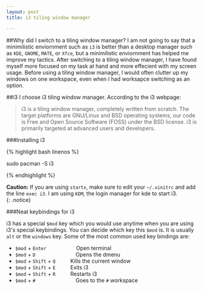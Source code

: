 ```yaml
---
layout: post
title: i3 tiling window manager 

---
```


##Why did I switch to a tiling window manager?
I am not going to say that a minimilistic enviornment such as `i3` is better than a desktop manager such as `KDE`, `GNOME`, `MATE`, or `Xfce`, but a minimilistic enviornment has helped me improve my tactics. After switching to a tiling window manager, I have found myself more focused on my task at hand and more effecient with my screen usage. Before	using a tiling window manager, I would often clutter up my windows on one workspace, even when I had worksapce switching as an option.

##i3
I choose i3 tiling window manager. According to the i3 webpage:
<blockquote>
i3 is a tiling window manager, completely written from scratch. The target platforms are GNU/Linux and BSD operating systems, our code is Free and Open Source Software (FOSS) under the BSD license. i3 is primarily targeted at advanced users and developers. <a href="http://i3wm.org/"><i class="fa fa-desktop"></i></a></blockquote>

###Installing i3

{% highlight bash linenos %}

sudo pacman -S i3 

{% endhighlight %}

 <i class="fa fa-warning"></i> **Caution:** If you are using `startx`, make
 sure to edit your `~/.xinitrc` and add the line `exec i3`. I am using `KDM`,
 the login manager for kde to start i3.  
{: .notice}

###Neat keybindings for i3

i3 has a special `$mod` key which you would use anytime when you are using i3's
special keybindings. You can decide which key this `$mod` is. It is usually
`alt` or the `windows` key. Some of the most common used key bindings are: 

* `$mod` + `Enter`&nbsp;&nbsp;&nbsp;&nbsp;&nbsp;&nbsp;&nbsp;&nbsp;&nbsp;&nbsp;&nbsp;&nbsp;&nbsp;&nbsp;&nbsp;&nbsp;&nbsp;&nbsp;&nbsp;&nbsp;Open terminal
* `$mod` + `D`&nbsp;&nbsp;&nbsp;&nbsp;&nbsp;&nbsp;&nbsp;&nbsp;&nbsp;&nbsp;&nbsp;&nbsp;&nbsp;&nbsp;&nbsp;&nbsp;&nbsp;&nbsp;&nbsp;&nbsp;&nbsp;&nbsp;&nbsp;&nbsp;&nbsp;&nbsp;&nbsp;Opens the dmenu
* `$mod` + `Shift` + `Q`&nbsp;&nbsp;&nbsp;&nbsp;&nbsp;&nbsp;&nbsp;&nbsp;&nbsp;   Kills the current window
* `$mod` + `Shift` + `E`&nbsp;&nbsp;&nbsp;&nbsp;&nbsp;&nbsp;&nbsp;&nbsp;&nbsp;   Exits i3
* `$mod` + `Shift` + `R`&nbsp;&nbsp;&nbsp;&nbsp;&nbsp;&nbsp;&nbsp;&nbsp;&nbsp;   Restarts i3
* `$mod` + `#`&nbsp;&nbsp;&nbsp;&nbsp;&nbsp;&nbsp;&nbsp;&nbsp;&nbsp;&nbsp;&nbsp;&nbsp;&nbsp;&nbsp;&nbsp;&nbsp;&nbsp;&nbsp;&nbsp;&nbsp;&nbsp;&nbsp;&nbsp;&nbsp;&nbsp;&nbsp;      Goes to the `#` workspace

<script src="//ajax.googleapis.com/ajax/libs/jquery/1.9.1/jquery.min.js"></script>

<script type="text/javascript">
$( document ).ready(function() {
     
       $("pre").addClass("terminal");
	   
		 $("<span>",{
	       rel:'  Bash'
		}).appendTo("pre:eq(0)");

});		


